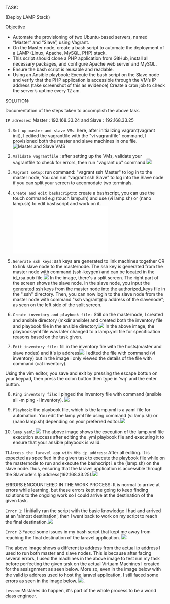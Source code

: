 TASK:

(Deploy LAMP Stack)

Objective
- Automate the provisioning of two Ubuntu-based servers, named “Master” and “Slave”, using Vagrant.
- On the Master node, create a bash script to automate the deployment of a LAMP (Linux, Apache, MySQL, PHP) stack.
- This script should clone a PHP application from GitHub, install all necessary packages, and configure Apache web server and MySQL. 
- Ensure the bash script is reusable and readable.
- Using an Ansible playbook:
Execute the bash script on the Slave node and verify that the PHP application is accessible through the VM’s IP address (take screenshot of this as evidence)
Create a cron job to check the server’s uptime every 12 am.


SOLUTION:

Documentation of the steps taken to accomplish the above task.

`IP adresses`: Master : 192.168.33.24 and Slave : 192.168.33.25

1. `Set up master and slave VMs`: here, after initializing vagrant(vagrant init), I edited the vagrantfile with the "vi vagrantfile" command, I provisioned both the master and slave machines in one file.![Master and Slave VMS](./Provisioning%20two%20ubuntu-based%20servers.png)

2. `Validate vagrantfile` : after setting up the VMs, validate your vagrantfile to check for errors, then run "vagrant up" command.![](./Validation%20of%20vagrantfile.png)

3. `Vagrant setup`: run command: "vagrant ssh Master" to log in to the master node, You can run "vagrant ssh Slave" to log into the Slave node if you can split your screen to accomodate two terminals.

4. `Create and edit bashscript`:to create a bashscript, you can use the touch command e.g (touch lamp.sh) and use  (vi lamp.sh) or (nano lamp.sh) to edit bashscript and work on it.![](./lamp.sh)

5. `Generate ssh keys`: ssh keys are generated to link machines together OR to link slave node to the masternode. The ssh key is generated from the master node with command (ssh-keygen) and can be located in the id_rsa.pub file.![](./Generate%20ssh%20key%20.png) In the image, there's a split screen. The right part of the screen shows the slave node. In the slave node, you input the generated ssh keys from the  master node into the authorized_keys file in the ".ssh" directory. Then, you can now login to the slave node from the master node with command "ssh vagrant@ip address of the slavenode"; as seen on the left side of the split screen.

6. `Create inventory and playbook file` : Still on the masternode, I created and ansible directory (mkdir ansible) and created both the inventory file and playbook file in the ansible directory.![](./Create%20playbook%20and%20yaml%20files.png) In the above image, the playbook.yml file was later changed to a lamp.yml file for specification reasons based on the task given.

7. `Edit inventory file` : fill in the inventory file with the hosts(master and slave nodes) and it's ip address![](./Inventory%20file%20setup.png) I edited the file with command (vi inventory) but in the image i only viewed the details of the file with command (cat inventory).

Using the vim editor, you save and exit by pressing the escape bottun on your keypad, then press the colon button then type in 'wq' and the enter button.

8. `Ping inventory file`: I pinged the inventory file with command (ansible all -m ping -i inventory). ![](./Ping%20inventory%20file.png)

9. `Playbook`: the playbook file, which is the lamp.yml is a yaml file for automation. You edit the lamp.yml file using command (vi lamp.sh) or  (nano lamp.sh) depending on your preferred editor.![](./lamp.yml)

10. `lamp.yaml`: ![](./lamp.yml%20file%20execution%20success.png) The above image shows the execution of the lamp.yml file execution success after editing the .yml playbook file and executing it to ensure that your ansible playbook is valid.

11.`Access the laravel app with VMs ip address`: After all editing. It is expected as specified in the given task to execute the playbook file while on the masternode to run and execute the bashscript i.e the (lamp.sh) on the slave node. thus, ensuring that the laravel application is accessible through the Slavnode's Ip address(192.168.33.25).![](./Ip%20address%20evidence.png)


ERRORS ENCOUNTERED IN THE WORK PROCESS:
It is normal to arrive at errors while learning, but these errors kept me going to keep finding solutions to the ongoing work so I could arrive at the destination of the given task.                  


`Error 1`: I initially ran the script with the basic knowledge I had and arrived at an 'almost destination', then I went back to work on my script to reach the final destination.![](./Screenshot%20of%20accessing%20the%20app%20through%20the%20VMs%20ip%20address.png)

`Error 2`:Faced some issues in my bash script that kept me away from reaching the final destination of the laravel application.
![](./some%20errors%20faced%20in%20process.PNG)

The above image shows a different ip address from the actual ip address I used to run both master and slave nodes. This is because after facing several errors, I used the machines in the above image to test run my task before perfecting the given task on the actual Virtuam Machines I created for the assisgnment as seen below. More so, even in the image below with the valid ip address used to host the laravel application, I still faced some errors as seen in the image below.
![](./Errors%20encountered.png).

`Lesson`: Mistakes do happen, it's part of the whole process to be a world class engineer. 
